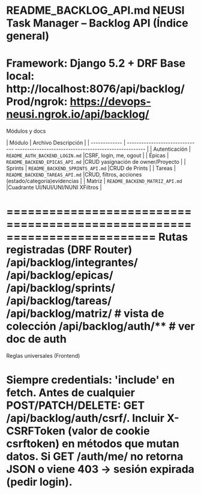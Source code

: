 README_BACKLOG_API.md
NEUSI Task Manager – Backlog API (Índice general)
=========================================================================
Framework: Django 5.2 + DRF
Base local: http://localhost:8076/api/backlog/
Prod/ngrok: https://devops-neusi.ngrok.io/api/backlog/
=========================================================================
Módulos y docs

| Módulo        | Archivo                         Descripción                                            |
| ------------- | ------------------------------- ------------------------------------------------------ |
| Autenticación | `README_AUTH_BACKEND_LOGIN.md`  |CSRF, login, me, ogout                                |
| Épicas        | `README_BACKEND_EPICAS_API.md`  |CRUD yasignación de owner/Proyecto                    |
| Sprints       | `README_BACKEND_SPRINTS_API.md` |CRUD de Prints                                        |
| Tareas        | `README_BACKEND_TAREAS_API.md`  |CRUD, filtros, acciones (estado/categoría)evidencias |
| Matriz        | `README_BACKEND_MATRIZ_API.md`  |Cuadrante UI/NUI/UNI/NUNI XFiltros                  |

=========================================================================
Rutas registradas (DRF Router)
/api/backlog/integrantes/
/api/backlog/epicas/
/api/backlog/sprints/
/api/backlog/tareas/
/api/backlog/matriz/          # vista de colección
/api/backlog/auth/**          # ver doc de auth
=========================================================================
Reglas universales (Frontend)

Siempre credentials: 'include' en fetch.
Antes de cualquier POST/PATCH/DELETE: GET /api/backlog/auth/csrf/.
Incluir X-CSRFToken (valor de cookie csrftoken) en métodos que mutan datos.
Si GET /auth/me/ no retorna JSON o viene 403 → sesión expirada (pedir login).
=========================================================================